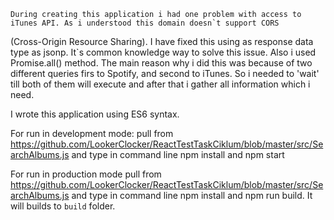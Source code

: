     During creating this application i had one problem with access to iTunes API. As i understood this domain doesn`t support CORS
(Cross-Origin Resource Sharing). I have fixed this using as response data type as jsonp. It`s common knowledge way to solve this
issue.
    Also i used Promise.all() method. The main reason why i did this was because of two different queries firs to Spotify, and
second to iTunes. So i needed to 'wait' till both of them will execute and after that i gather all information which i need.

I wrote this application using ES6 syntax.

For run in development mode: pull from https://github.com/LookerClocker/ReactTestTaskCiklum/blob/master/src/SearchAlbums.js
and type in command line npm install and npm start

For run in production mode pull from https://github.com/LookerClocker/ReactTestTaskCiklum/blob/master/src/SearchAlbums.js
and type in command line npm install and npm run build. It will builds to `build` folder.